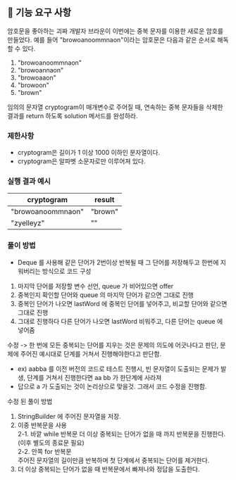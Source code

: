 ## 🚀 기능 요구 사항

암호문을 좋아하는 괴짜 개발자 브라운이 이번에는 중복 문자를 이용한 새로운 암호를 만들었다. 예를 들어 "browoanoommnaon"이라는 암호문은 다음과 같은 순서로 해독할 수 있다.

1. "browoanoommnaon"
2. "browoannaon"
3. "browoaaon"
4. "browoon"
5. "brown"

임의의 문자열 cryptogram이 매개변수로 주어질 때, 연속하는 중복 문자들을 삭제한 결과를 return 하도록 solution 메서드를 완성하라.

### 제한사항

- cryptogram은 길이가 1 이상 1000 이하인 문자열이다.
- cryptogram은 알파벳 소문자로만 이루어져 있다.

### 실행 결과 예시

| cryptogram | result |
| --- | --- |
| "browoanoommnaon" | "brown" |
| "zyelleyz" | "" |

### 풀이 방법
- Deque 를 사용해 같은 단어가 2번이상 반복될 때 그 단어를 저장해두고 한번에 지워버리는 방식으로 코드 구성
1. 마지막 단어를 저장할 변수 선언, queue 가 비어있으면 offer
2. 중복인지 확인할 단어와 queue 의 마지막 단어가 같으면 그대로 진행
3. 중복인 단어가 나오면 lastWord 에 중복인 단어를 넣어주고, 비교할 단어와 같으면 그대로 진행
4. 그대로 진행하다 다른 단어가 나오면 lastWord 비워주고, 다른 단어는 queue 에 넣어줌

수정 -> 한 번에 모든 중복되는 단어를 지우는 것은 문제의 의도에 어긋나다고 판단, 문제에 주어진 예시대로 단계를 거쳐서 진행해야한다고 판단함.
* ex) aabba 를 이전 버전의 코드로 테스트 진행시, 빈 문자열이 도출되는 문제가 발생, 단계를 거쳐서 진행한다면 aa bb 가 한단계에 사라져
* 답으로 a 가 도출되는 것이 논리상으로 맞을것. 그래서 코드 수정을 진행함.  

수정 된 풀이 방법
1. StringBuilder 에 주어진 문자열을 저장.
2. 이중 반복문을 사용  
2-1. 바깥 while 반복문
더 이상 중복되는 단어가 없을 때 까지 반복문을 진행한다.(이후 별도의 종료문 필요)  
2-2. 안쪽 for 반복문  
주어진 문자열의 길이만큼 반복하며 첫 단계에서 중복되는 단어를 제거한다.
3. 더 이상 중복되는 단어가 없을 때 반복문에서 빠져나와 정답을 도출한다.